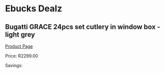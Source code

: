 
# Ebucks Dealz
## Bugatti GRACE 24pcs set cutlery in window box - light grey
[Product Page](https://www.ebucks.com/web/shop/productSelected.do?prodId=1161817822&catId=1236470727)

Price: R2299.00

Savings: 


	